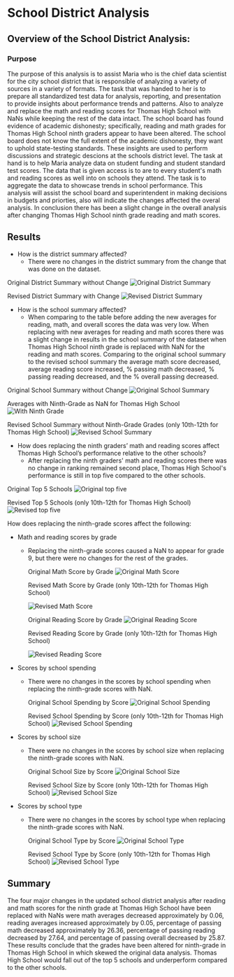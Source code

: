 # School District Analysis
## Overview of the School District Analysis: 
### Purpose
The purpose of this analysis is to assist Maria who is the chief data scientist for the city school district that is responsible of analyzing a variety of sources in a variety of formats. The task that was handed to her is to prepare all standardized test data for analysis, reporting, and presentation to provide insights about performance trends and patterns. Also to analyze and replace the math and reading scores for Thomas High School with NaNs while keeping the rest of the data intact. The school board has found evidence of academic dishonesty; specifically, reading and math grades for Thomas High School ninth graders appear to have been altered. The school board does not know the full extent of the academic dishonesty, they want to uphold state-testing standards. These insights are used to perform discussions and strategic descions at the schools district level. The task at hand is to help Maria analyze data on student funding and student standard test scores. The data that is given access is to are to every student's math and reading scores as well into on schools they attend. The task is to aggregate the data to showcase trends in school performance. This analysis will assist the school board and superintendent in making decisions in budgets and priorties, also will indicate the changes affected the overal analysis. In conclusion there has been a slight change in the overall analysis after changing Thomas High School ninth grade reading and math scores. 


## Results

- How is the district summary affected?
  - There were no changes in the district summary from the change that was done on the dataset.
  
Original District Summary without Change
![Original District Summary](Images/district_summary_df_original.png)

Revised District Summary with Change
![Revised District Summary](Images/district_summary_df_replaced.png)


- How is the school summary affected?
  - When comparing to the table before adding the new averages for reading, math, and overall scores the data was very low. When replacing with new averages for reading and math      scores there was a slight change in results in the school summary of the dataset when Thomas High School ninth grade is replaced with NaN for the reading and math       scores. Comparing to the original school summary to the revised school summary the average math score decreased, average reading score increased, % passing       math decreased, % passing reading decreased, and the % overall passing decreased.
  
Original School Summary without Change
![Original School Summary](Images/school_summary_df_original.png)

Averages with Ninth-Grade as NaN for Thomas High School
![With Ninth Grade](Images/before_replacing_with_new_avg.png)
 
Revised School Summary without Ninth-Grade Grades (only 10th-12th for Thomas High School)
![Revised School Summary](Images/school_summary_df_replaced.png)
 
 
- How does replacing the ninth graders’ math and reading scores affect Thomas High School’s performance relative to the other schools?
  - After replacing the ninth graders' math and reading scores there was no change in ranking remained second place, Thomas High School's performance is still in top five compared to     the other schools.
  
Original Top 5 Schools
![Original top five](Images/top5_original.png)

Revised Top 5 Schools (only 10th-12th for Thomas High School)
![Revised top five](Images/top5_revised.png)

  
How does replacing the ninth-grade scores affect the following:
 - Math and reading scores by grade
   - Replacing the ninth-grade scores caused a NaN to appear for grade 9, but there were no changes for the rest of the grades.
      
     Original Math Score by Grade
     ![Original Math Score](Images/math_scores_bygrade_original.png)
      
     Revised Math Score by Grade (only 10th-12th for Thomas High School)
     
     ![Revised Math Score](Images/math_scores_bygrade_revised.png)
     
     Original Reading Score by Grade
     ![Original Reading Score](Images/reading_score_bygrade_original.png)
     
     Revised Reading Score by Grade (only 10th-12th for Thomas High School)
     
     ![Revised Reading Score](Images/reading_score_bygrade_revised.png)
      
     
 - Scores by school spending
   - There were no changes in the scores by school spending when replacing the ninth-grade scores with NaN.
   
     Original School Spending by Score
     ![Original School Spending](Images/school_spending_original.png)
     
     Revised School Spending by Score (only 10th-12th for Thomas High School)
     ![Revised School Spending](Images/school_spending_revised.png)
     
     
 - Scores by school size
   - There were no changes in the scores by school size when replacing the ninth-grade scores with NaN.
   
      Original School Size by Score
      ![Original School Size](Images/school_size_original.png)
     
      Revised School Size by Score (only 10th-12th for Thomas High School)
      ![Revised School Size](Images/school_size_revised.png)
      
      
      
 - Scores by school type
   - There were no changes in the scores by school type when replacing the ninth-grade scores with NaN.
   
     Original School Type by Score
     ![Original School Type](Images/school_type_original.png)
     
     Revised School Type by Score (only 10th-12th for Thomas High School)
     ![Revised School Type](Images/school_type_revised.png)
     
     


## Summary
The four major changes in the updated school district analysis after reading and math scores for the ninth grade at Thomas High School have been replaced with NaNs were math averages decreased approximately by 0.06, reading averages increased approximately by 0.05, percentage of passing math decreased approximately by 26.36, percentage of passing reading decreased by 27.64, and percentage of passing overall decreased by 25.87. These results conclude that the grades have been altered for ninth-grade in Thomas High School in which skewed the original data analysis. Thomas High School would fall out of the top 5 schools and underperform compared to the other schools.
